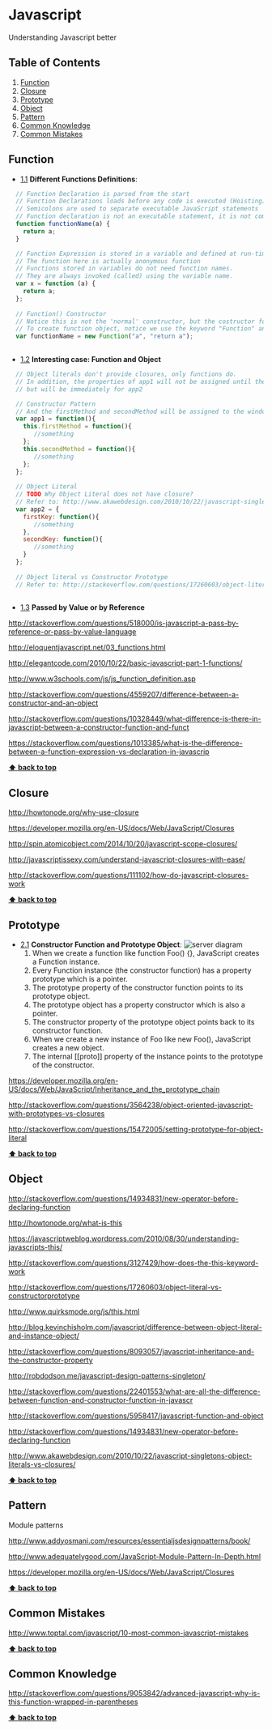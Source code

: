 # Javascript
Understanding Javascript better

## Table of Contents
1. [Function](#function)
1. [Closure](#closure)
1. [Prototype](#prototype)
1. [Object](#object)
1. [Pattern](#pattern)
1. [Common Knowledge](#common-knowledge)
1. [Common Mistakes](#common-mistakes)

## Function
- [1.1](#1.1) <a name='1.1'></a> **Different Functions Definitions**: 
```javascript
  // Function Declaration is parsed from the start
  // Function Declarations loads before any code is executed (Hoisting)
  // Semicolons are used to separate executable JavaScript statements
  // Function declaration is not an executable statement, it is not common to end it with a semicolon
  function functionName(a) {
    return a;
  }

  // Function Expression is stored in a variable and defined at run-time
  // The function here is actually anonymous function
  // Functions stored in variables do not need function names. 
  // They are always invoked (called) using the variable name.
  var x = function (a) {
    return a;
  };
  
  // Function() Constructor
  // Notice this is not the 'normal' constructor, but the costructor for function
  // To create function object, notice we use the keyword "Function" and "new"
  var functionName = new Function("a", "return a");
  
```

- [1.2](#1.2) <a name='1.2'></a> **Interesting case: Function and Object**
```javascript
  // Object literals don't provide closures, only functions do. 
  // In addition, the properties of app1 will not be assigned until the function is called in the first example, 
  // but will be immediately for app2

  // Constructor Pattern 
  // And the firstMethod and secondMethod will be assigned to the window object from the start
  var app1 = function(){
    this.firstMethod = function(){
       //something
    };
    this.secondMethod = function(){
       //something
    };
  };
  
  // Object Literal
  // TODO Why Object Literal does not have closure?        
  // Refer to: http://www.akawebdesign.com/2010/10/22/javascript-singletons-object-literals-vs-closures/
  var app2 = {
    firstKey: function(){
       //something
    },
    secondKey: function(){
       //something
    }
  };
  
  // Object literal vs Constructor Prototype
  // Refer to: http://stackoverflow.com/questions/17260603/object-literal-vs-constructorprototype
  
```
- [1.3](#1.3) <a name='1.3'></a> **Passed by Value or by Reference**


http://stackoverflow.com/questions/518000/is-javascript-a-pass-by-reference-or-pass-by-value-language

http://eloquentjavascript.net/03_functions.html

http://elegantcode.com/2010/10/22/basic-javascript-part-1-functions/

http://www.w3schools.com/js/js_function_definition.asp

http://stackoverflow.com/questions/4559207/difference-between-a-constructor-and-an-object

http://stackoverflow.com/questions/10328449/what-difference-is-there-in-javascript-between-a-constructor-function-and-funct

https://stackoverflow.com/questions/1013385/what-is-the-difference-between-a-function-expression-vs-declaration-in-javascrip

**[⬆ back to top](#table-of-contents)**






## Closure
http://howtonode.org/why-use-closure

https://developer.mozilla.org/en-US/docs/Web/JavaScript/Closures

http://spin.atomicobject.com/2014/10/20/javascript-scope-closures/

http://javascriptissexy.com/understand-javascript-closures-with-ease/

http://stackoverflow.com/questions/111102/how-do-javascript-closures-work

**[⬆ back to top](#table-of-contents)**






## Prototype
- [2.1](#2.1) <a name='2.1'></a> **Constructor Function and Prototype Object**:
  ![server diagram](Constructor%20and%20Prototype.png)
    1. When we create a function like function Foo() {}, JavaScript creates a Function instance.
    2. Every Function instance (the constructor function) has a property prototype which is a pointer.
    3. The prototype property of the constructor function points to its prototype object.
    4. The prototype object has a property constructor which is also a pointer.
    5. The constructor property of the prototype object points back to its constructor function.
    6. When we create a new instance of Foo like new Foo(), JavaScript creates a new object.
    7. The internal [[proto]] property of the instance points to the prototype of the constructor.
    
https://developer.mozilla.org/en-US/docs/Web/JavaScript/Inheritance_and_the_prototype_chain

http://stackoverflow.com/questions/3564238/object-oriented-javascript-with-prototypes-vs-closures

http://stackoverflow.com/questions/15472005/setting-prototype-for-object-literal

**[⬆ back to top](#table-of-contents)**





## Object

http://stackoverflow.com/questions/14934831/new-operator-before-declaring-function

http://howtonode.org/what-is-this

https://javascriptweblog.wordpress.com/2010/08/30/understanding-javascripts-this/

http://stackoverflow.com/questions/3127429/how-does-the-this-keyword-work

http://stackoverflow.com/questions/17260603/object-literal-vs-constructorprototype

http://www.quirksmode.org/js/this.html

http://blog.kevinchisholm.com/javascript/difference-between-object-literal-and-instance-object/

http://stackoverflow.com/questions/8093057/javascript-inheritance-and-the-constructor-property

http://robdodson.me/javascript-design-patterns-singleton/

http://stackoverflow.com/questions/22401553/what-are-all-the-difference-between-function-and-constructor-function-in-javascr

http://stackoverflow.com/questions/5958417/javascript-function-and-object

http://stackoverflow.com/questions/14934831/new-operator-before-declaring-function

http://www.akawebdesign.com/2010/10/22/javascript-singletons-object-literals-vs-closures/

**[⬆ back to top](#table-of-contents)**







## Pattern

Module patterns

http://www.addyosmani.com/resources/essentialjsdesignpatterns/book/

http://www.adequatelygood.com/JavaScript-Module-Pattern-In-Depth.html

https://developer.mozilla.org/en-US/docs/Web/JavaScript/Closures

**[⬆ back to top](#table-of-contents)**


## Common Mistakes
http://www.toptal.com/javascript/10-most-common-javascript-mistakes

**[⬆ back to top](#table-of-contents)**





## Common Knowledge
http://stackoverflow.com/questions/9053842/advanced-javascript-why-is-this-function-wrapped-in-parentheses

**[⬆ back to top](#table-of-contents)**
